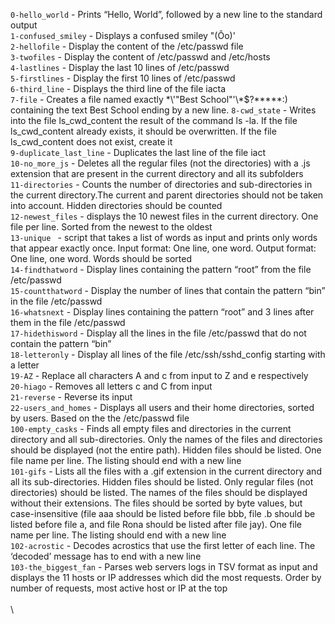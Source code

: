 

`0-hello_world`			- Prints “Hello, World”, followed by a new line to the standard output\
`1-confused_smiley`      - Displays a confused smiley "(Ôo)'\
`2-hellofile`             - Display the content of the /etc/passwd file\
`3-twofiles`              - Display the content of /etc/passwd and /etc/hosts\
`4-lastlines`             - Display the last 10 lines of /etc/passwd\
`5-firstlines`            - Display the first 10 lines of /etc/passwd\
`6-third_line`            - Displays the third line of the file iacta\
`7-file`                  - Creates a file named exactly \*\\'"Best School"\'\\*$\?\*\*\*\*\*:) containing the text Best School ending by a new line.
`8-cwd_state`            - Writes into the file ls_cwd_content the result of the command ls -la. If the file ls_cwd_content already exists, it should be overwritten. If the file ls_cwd_content does not exist, create it\
`9-duplicate_last_line`   - Duplicates the last line of the file iact\
`10-no_more_js`           - Deletes all the regular files (not the directories) with a .js extension that are present in the current directory and all its subfolders\
`11-directories`          - Counts the number of directories and sub-directories in the current directory.The current and parent directories should not be taken into account. Hidden directories should be counted\
`12-newest_files`         - displays the 10 newest files in the current directory. One file per line. Sorted from the newest to the oldest\
`13-unique `              - script that takes a list of words as input and prints only words that appear exactly once. Input format: One line, one word. Output format: One line, one word. Words should be sorted\
`14-findthatword`         - Display lines containing the pattern “root” from the file /etc/passwd\
`15-countthatword`        - Display the number of lines that contain the pattern “bin” in the file /etc/passwd\
`16-whatsnext`            - Display lines containing the pattern “root” and 3 lines after them in the file /etc/passwd\
`17-hidethisword`         - Display all the lines in the file /etc/passwd that do not contain the pattern “bin”\
`18-letteronly`           - Display all lines of the file /etc/ssh/sshd_config starting with a letter\
`19-AZ`                   - Replace all characters A and c from input to Z and e respectively\
`20-hiago`               - Removes all letters c and C from input\
`21-reverse`              - Reverse its input\
`22-users_and_homes`      - Displays all users and their home directories, sorted by users. Based on the the /etc/passwd file\
`100-empty_casks`         - Finds all empty files and directories in the current directory and all sub-directories. Only the names of the files and directories should be displayed (not the entire path). Hidden files should be listed. One file name per line. The listing should end with a new line\
`101-gifs`                - Lists all the files with a .gif extension in the current directory and all its sub-directories. Hidden files should be listed. Only regular files (not directories) should be listed. The names of the files should be displayed without their extensions. The files should be sorted by byte values, but case-insensitive (file aaa should be listed before file bbb, file .b should be listed before file a, and file Rona should be listed after file jay). One file name per line. The listing should end with a new line\
`102-acrostic`            - Decodes acrostics that use the first letter of each line. The ‘decoded’ message has to end with a new line\
`103-the_biggest_fan`     - Parses web servers logs in TSV format as input and displays the 11 hosts or IP addresses which did the most requests. Order by number of requests, most active host or IP at the top\
\
\
